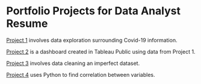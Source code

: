 # Portfolio Projects for Data Analyst Resume

[Project 1](https://github.com/anacionales/PortfolioProjects/tree/main/DataExploration)
involves data exploration surrounding Covid-19 information.

[Project 2](https://public.tableau.com/app/profile/anjomar.nacionales/viz/CovidDashboard_16459366981540/Dashboard1?publish=yes)
is a dashboard created in Tableau Public using data from Project 1.

[Project 3](https://github.com/anacionales/PortfolioProjects/tree/main/DataCleaning)
involves data cleaning an imperfect dataset.

[Project 4](https://github.com/anacionales/PortfolioProjects/blob/main/CorrelationInPython/Movie%20Correlation%20Project.ipynb)
uses Python to find correlation between variables.
